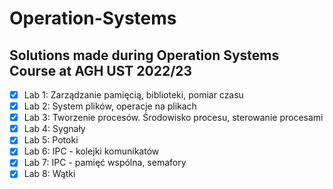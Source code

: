 # Operation-Systems
## Solutions made during Operation Systems Course at AGH UST 2022/23 

- [x] Lab 1: Zarządzanie pamięcią, biblioteki, pomiar czasu 
- [x] Lab 2: System plików, operacje na plikach
- [x] Lab 3: Tworzenie procesów. Środowisko procesu, sterowanie procesami
- [x] Lab 4: Sygnały
- [x] Lab 5: Potoki
- [x] Lab 6: IPC - kolejki komunikatów
- [x] Lab 7: IPC - pamięć wspólna, semafory
- [x] Lab 8: Wątki